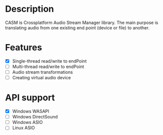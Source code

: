 # Description
CASM is Crossplatform Audio Stream Manager library. The main purpose is translating audio from one existing end point (device or file) to another.

# Features
- [x] Single-thread read/write to endPoint
- [ ] Multi-thread read/write to endPoint
- [ ] Audio stream transformations
- [ ] Creating virtual audio device

# API support
- [x] Windows WASAPI
- [ ] Windows DirectSound
- [ ] Windows ASIO
- [ ] Linux ASIO